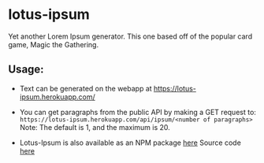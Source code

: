 # lotus-ipsum
Yet another Lorem Ipsum generator. This one based off of the popular card game, Magic the Gathering.

## Usage:

- Text can be generated on the webapp at https://lotus-ipsum.herokuapp.com/

- You can get paragraphs from the public API by making a GET request to:
	`https://lotus-ipsum.herokuapp.com/api/ipsum/<number of paragraphs>`
	Note: The default is 1, and the maximum is 20.

- Lotus-Ipsum is also available as an NPM package [here](https://www.npmjs.com/package/lotus-ipsum)
	Source code [here](https://github.com/krab7191/lotus-ipsum)